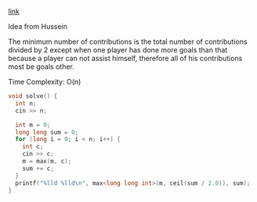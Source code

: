 [link](https://codeforces.com/gym/105264/problem/A)

Idea from Hussein

The minimum number of contributions is the total number of contributions divided by 2
except when one player has done more goals than that because a player can not assist himself, therefore all of his contributions most be goals other.

Time Complexity: O(n)

```cpp
void solve() {
  int n;
  cin >> n;

  int m = 0;
  long long sum = 0;
  for (long i = 0; i < n; i++) {
    int c;
    cin >> c;
    m = max(m, c);
    sum += c;
  }
  printf("%lld %lld\n", max<long long int>(m, ceil(sum / 2.0)), sum);
}

```
